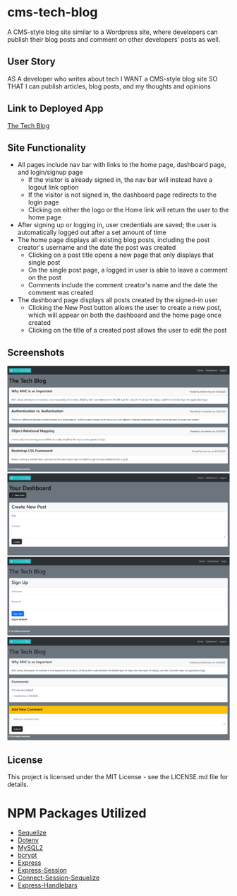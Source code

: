 # cms-tech-blog
A CMS-style blog site similar to a Wordpress site, where developers can publish their blog posts and comment on other developers’ posts as well.

## User Story
AS A developer who writes about tech
I WANT a CMS-style blog site
SO THAT I can publish articles, blog posts, and my thoughts and opinions

## Link to Deployed App
[The Tech Blog](https://infinite-woodland-21056.herokuapp.com/)

## Site Functionality
* All pages include nav bar with links to the home page, dashboard page, and login/signup page
  * If the visitor is already signed in, the nav bar will instead have a logout link option
  * If the visitor is not signed in, the dashboard page redirects to the login page
  * Clicking on either the logo or the Home link will return the user to the home page
* After signing up or logging in, user credentials are saved; the user is automatically logged out after a set amount of time
* The home page displays all existing blog posts, including the post creator's username and the date the post was created
  * Clicking on a post title opens a new page that only displays that single post
  * On the single post page, a logged in user is able to leave a comment on the post
  * Comments include the comment creator's name and the date the comment was created
* The dashboard page displays all posts created by the signed-in user
  * Clicking the New Post button allows the user to create a new post, which will appear on both the dashboard and the home page once created
  * Clicking on the title of a created post allows the user to edit the post

## Screenshots
<img src="./public/images/Screenshot1.png">
<img src="./public/images/Screenshot2.png">
<img src="./public/images/Screenshot3.png">
<img src="./public/images/Screenshot4.png">

## License
This project is licensed under the MIT License - see the LICENSE.md file for details.

# NPM Packages Utilized
- [Sequelize](https://www.npmjs.com/package/sequelize)
- [Dotenv](https://www.npmjs.com/package/dotenv)
- [MySQL2](https://www.npmjs.com/package/mysql)
- [bcrypt](https://www.npmjs.com/package/bcrypt)
- [Express](https://www.npmjs.com/package/express)
- [Express-Session](https://www.npmjs.com/package/express-session)
- [Connect-Session-Sequelize](https://www.npmjs.com/package/connect-session-sequelize)
- [Express-Handlebars](https://www.npmjs.com/package/express-handlebars)